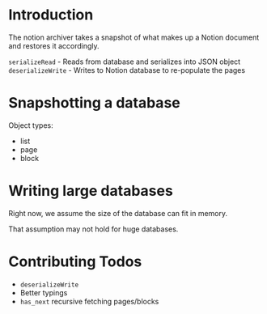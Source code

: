 # Introduction

The notion archiver takes a snapshot of what makes up a Notion document and restores it accordingly.

`serializeRead` - Reads from database and serializes into JSON object
`deserializeWrite` - Writes to Notion database to re-populate the pages

# Snapshotting a database

Object types:

- list
- page
- block

# Writing large databases

Right now, we assume the size of the database can fit in memory.

That assumption may not hold for huge databases.

# Contributing Todos

- `deserializeWrite`
- Better typings
- `has_next` recursive fetching pages/blocks
